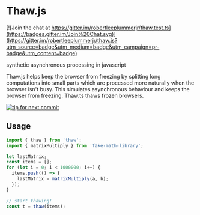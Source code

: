 Thaw.js
=======

[![Join the chat at https://gitter.im/robertleeplummerjr/thaw.test.ts](https://badges.gitter.im/Join%20Chat.svg)](https://gitter.im/robertleeplummerjr/thaw.js?utm_source=badge&utm_medium=badge&utm_campaign=pr-badge&utm_content=badge)

synthetic asynchronous processing in javascript

Thaw.js helps keep the browser from freezing by splitting long computations into small parts which are processed more naturally when the browser isn't busy.  This simulates asynchronous behaviour and keeps the browser from freezing.  Thaw.ts thaws frozen browsers.

[![tip for next commit](http://prime4commit.com/projects/176.svg)](http://prime4commit.com/projects/176)


## Usage
```ts
import { thaw } from 'thaw';
import { matrixMultiply } from 'fake-math-library';

let lastMatrix;
const items = [];
for (let i = 0; i < 1000000; i++) {
  items.push(() => {
    lastMatrix = matrixMultiply(a, b);
  });
}

// start thawing!
const t = thaw(items);
```
